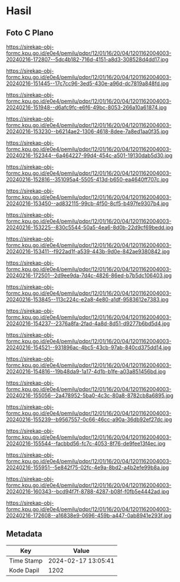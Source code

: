 # Hasil

## Foto C Plano

https://sirekap-obj-formc.kpu.go.id/e0e4/pemilu/pdpr/12/01/16/20/04/1201162004003-20240216-172807--5dc4b182-716d-4151-a8d3-308528d4dd17.jpg

https://sirekap-obj-formc.kpu.go.id/e0e4/pemilu/pdpr/12/01/16/20/04/1201162004003-20240216-151445--17c7cc96-3ed5-430e-a96d-dc7819a848fd.jpg

https://sirekap-obj-formc.kpu.go.id/e0e4/pemilu/pdpr/12/01/16/20/04/1201162004003-20240216-151948--d6afc9fc-e6f6-49bc-8053-266a10a61874.jpg

https://sirekap-obj-formc.kpu.go.id/e0e4/pemilu/pdpr/12/01/16/20/04/1201162004003-20240216-153230--b6214ae2-1306-4618-8dee-7a8ed1aa0f35.jpg

https://sirekap-obj-formc.kpu.go.id/e0e4/pemilu/pdpr/12/01/16/20/04/1201162004003-20240216-152344--6a464227-99d4-454c-a501-19130dab5d30.jpg

https://sirekap-obj-formc.kpu.go.id/e0e4/pemilu/pdpr/12/01/16/20/04/1201162004003-20240216-152816--351095a4-5505-413d-b650-ea4640ff707c.jpg

https://sirekap-obj-formc.kpu.go.id/e0e4/pemilu/pdpr/12/01/16/20/04/1201162004003-20240216-153450--ad832115-99cb-4f50-8cf5-b497fe9307b4.jpg

https://sirekap-obj-formc.kpu.go.id/e0e4/pemilu/pdpr/12/01/16/20/04/1201162004003-20240216-153225--830c5544-50a5-4ea6-8d0b-22d9cf69bedd.jpg

https://sirekap-obj-formc.kpu.go.id/e0e4/pemilu/pdpr/12/01/16/20/04/1201162004003-20240216-153411--f922ad1f-a539-443b-9d0e-842ae9380842.jpg

https://sirekap-obj-formc.kpu.go.id/e0e4/pemilu/pdpr/12/01/16/20/04/1201162004003-20240216-172501--2d9ee9da-7d4c-4826-86ed-b7b5dc106403.jpg

https://sirekap-obj-formc.kpu.go.id/e0e4/pemilu/pdpr/12/01/16/20/04/1201162004003-20240216-153845--113c224c-e2a8-4e80-a1df-9583612e7383.jpg

https://sirekap-obj-formc.kpu.go.id/e0e4/pemilu/pdpr/12/01/16/20/04/1201162004003-20240216-154237--2376a8fa-2fad-4a8d-8d51-d9277b6bd5d4.jpg

https://sirekap-obj-formc.kpu.go.id/e0e4/pemilu/pdpr/12/01/16/20/04/1201162004003-20240216-154521--931896ac-4bc5-43cb-97ab-840cd375dd14.jpg

https://sirekap-obj-formc.kpu.go.id/e0e4/pemilu/pdpr/12/01/16/20/04/1201162004003-20240216-154816--19b48da9-1a17-4d1b-b1fe-a03a851456bd.jpg

https://sirekap-obj-formc.kpu.go.id/e0e4/pemilu/pdpr/12/01/16/20/04/1201162004003-20240216-155056--2a478952-5ba0-4c3c-80a8-8782cb8a6895.jpg

https://sirekap-obj-formc.kpu.go.id/e0e4/pemilu/pdpr/12/01/16/20/04/1201162004003-20240216-155239--b9567557-0c66-46cc-a90a-36db92ef27dc.jpg

https://sirekap-obj-formc.kpu.go.id/e0e4/pemilu/pdpr/12/01/16/20/04/1201162004003-20240216-155544--facbbd56-fc7c-4053-8f76-de9fee13f4ec.jpg

https://sirekap-obj-formc.kpu.go.id/e0e4/pemilu/pdpr/12/01/16/20/04/1201162004003-20240216-155951--5e842f75-02fc-4e9a-8bd2-a4b2efe99b8a.jpg

https://sirekap-obj-formc.kpu.go.id/e0e4/pemilu/pdpr/12/01/16/20/04/1201162004003-20240216-160343--bcd94f7f-8788-4287-b08f-f0fb5e4442ad.jpg

https://sirekap-obj-formc.kpu.go.id/e0e4/pemilu/pdpr/12/01/16/20/04/1201162004003-20240216-172608--a16838e9-0696-459b-a447-0ab8941e293f.jpg


## Metadata

| Key        | Value               |
| ---------- | ------------------- |
| Time Stamp | 2024-02-17 13:05:41 |
| Kode Dapil | 1202                |



